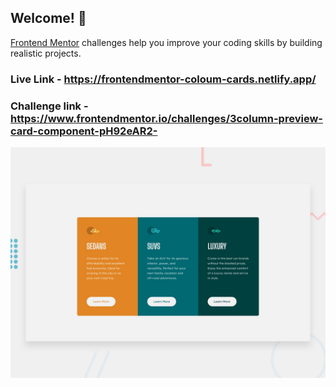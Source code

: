 ## Welcome! 👋

[Frontend Mentor](https://www.frontendmentor.io) challenges help you improve your coding skills by building realistic projects.

### Live Link - https://frontendmentor-coloum-cards.netlify.app/
### Challenge link - https://www.frontendmentor.io/challenges/3column-preview-card-component-pH92eAR2-

![Design preview for the 3-column preview card component coding challenge](./design/desktop-preview.jpg)
